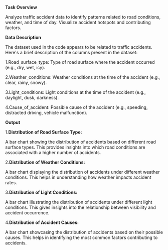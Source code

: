 **Task Overview**

Analyze traffic accident data to identify patterns related to road conditions, weather, and time of day. Visualize accident hotspots and contributing factors.

**Data Description**

The dataset used in the code appears to be related to traffic accidents. Here's a brief description of the columns present in the dataset:

1.Road_surface_type: Type of road surface where the accident occurred (e.g., dry, wet, icy).

2.Weather_conditions: Weather conditions at the time of the accident (e.g., clear, rainy, snowy).

3.Light_conditions: Light conditions at the time of the accident (e.g., daylight, dusk, darkness).

4.Cause_of_accident: Possible cause of the accident (e.g., speeding, distracted driving, vehicle malfunction).

**Output**

1.**Distribution of Road Surface Type:**

  A bar chart showing the distribution of accidents based on different road surface types. This provides insights into which road conditions are associated with a higher number of accidents.

2.**Distribution of Weather Conditions:**

  A bar chart displaying the distribution of accidents under different weather conditions. This helps in understanding how weather impacts accident rates.
  
3.**Distribution of Light Conditions:**

A bar chart illustrating the distribution of accidents under different light conditions. This gives insights into the relationship between visibility and accident occurrence.

4.**Distribution of Accident Causes:**

A bar chart showcasing the distribution of accidents based on their possible causes. This helps in identifying the most common factors contributing to accidents.
